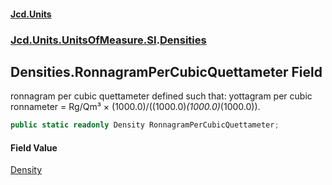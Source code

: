 #### [Jcd.Units](index.md 'index')
### [Jcd.Units.UnitsOfMeasure.SI](Jcd.Units.UnitsOfMeasure.SI.md 'Jcd.Units.UnitsOfMeasure.SI').[Densities](Densities.md 'Jcd.Units.UnitsOfMeasure.SI.Densities')

## Densities.RonnagramPerCubicQuettameter Field

ronnagram per cubic quettameter defined such that: yottagram per cubic ronnameter = Rg/Qm³ ×
(1000.0)/((1000.0)*(1000.0)*(1000.0)).

```csharp
public static readonly Density RonnagramPerCubicQuettameter;
```

#### Field Value
[Density](Density.md 'Jcd.Units.UnitTypes.Density')